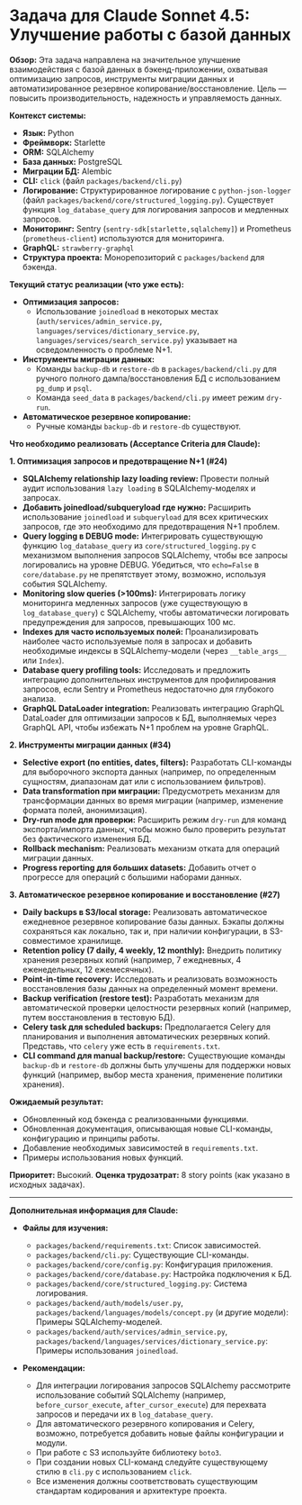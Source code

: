# Задача для Claude Sonnet 4.5: Улучшение работы с базой данных

**Обзор:**
Эта задача направлена на значительное улучшение взаимодействия с базой данных в бэкенд-приложении, охватывая оптимизацию запросов, инструменты миграции данных и автоматизированное резервное копирование/восстановление. Цель — повысить производительность, надежность и управляемость данных.

**Контекст системы:**
*   **Язык:** Python
*   **Фреймворк:** Starlette
*   **ORM:** SQLAlchemy
*   **База данных:** PostgreSQL
*   **Миграции БД:** Alembic
*   **CLI:** `click` (файл `packages/backend/cli.py`)
*   **Логирование:** Структурированное логирование с `python-json-logger` (файл `packages/backend/core/structured_logging.py`). Существует функция `log_database_query` для логирования запросов и медленных запросов.
*   **Мониторинг:** Sentry (`sentry-sdk[starlette,sqlalchemy]`) и Prometheus (`prometheus-client`) используются для мониторинга.
*   **GraphQL:** `strawberry-graphql`
*   **Структура проекта:** Монорепозиторий с `packages/backend` для бэкенда.

**Текущий статус реализации (что уже есть):**

*   **Оптимизация запросов:**
    *   Использование `joinedload` в некоторых местах (`auth/services/admin_service.py`, `languages/services/dictionary_service.py`, `languages/services/search_service.py`) указывает на осведомленность о проблеме N+1.
*   **Инструменты миграции данных:**
    *   Команды `backup-db` и `restore-db` в `packages/backend/cli.py` для ручного полного дампа/восстановления БД с использованием `pg_dump` и `psql`.
    *   Команда `seed_data` в `packages/backend/cli.py` имеет режим `dry-run`.
*   **Автоматическое резервное копирование:**
    *   Ручные команды `backup-db` и `restore-db` существуют.

**Что необходимо реализовать (Acceptance Criteria для Claude):**

**1. Оптимизация запросов и предотвращение N+1 (#24)**
*   **SQLAlchemy relationship lazy loading review:** Провести полный аудит использования `lazy loading` в SQLAlchemy-моделях и запросах.
*   **Добавить joinedload/subqueryload где нужно:** Расширить использование `joinedload` и `subqueryload` для всех критических запросов, где это необходимо для предотвращения N+1 проблем.
*   **Query logging в DEBUG mode:** Интегрировать существующую функцию `log_database_query` из `core/structured_logging.py` с механизмом выполнения запросов SQLAlchemy, чтобы все запросы логировались на уровне DEBUG. Убедиться, что `echo=False` в `core/database.py` не препятствует этому, возможно, используя события SQLAlchemy.
*   **Monitoring slow queries (>100ms):** Интегрировать логику мониторинга медленных запросов (уже существующую в `log_database_query`) с SQLAlchemy, чтобы автоматически логировать предупреждения для запросов, превышающих 100 мс.
*   **Indexes для часто используемых полей:** Проанализировать наиболее часто используемые поля в запросах и добавить необходимые индексы в SQLAlchemy-модели (через `__table_args__` или `Index`).
*   **Database query profiling tools:** Исследовать и предложить интеграцию дополнительных инструментов для профилирования запросов, если Sentry и Prometheus недостаточно для глубокого анализа.
*   **GraphQL DataLoader integration:** Реализовать интеграцию GraphQL DataLoader для оптимизации запросов к БД, выполняемых через GraphQL API, чтобы избежать N+1 проблем на уровне GraphQL.

**2. Инструменты миграции данных (#34)**
*   **Selective export (по entities, dates, filters):** Разработать CLI-команды для выборочного экспорта данных (например, по определенным сущностям, диапазонам дат или с использованием фильтров).
*   **Data transformation при миграции:** Предусмотреть механизм для трансформации данных во время миграции (например, изменение формата полей, анонимизация).
*   **Dry-run mode для проверки:** Расширить режим `dry-run` для команд экспорта/импорта данных, чтобы можно было проверить результат без фактического изменения БД.
*   **Rollback mechanism:** Реализовать механизм отката для операций миграции данных.
*   **Progress reporting для больших datasets:** Добавить отчет о прогрессе для операций с большими наборами данных.

**3. Автоматическое резервное копирование и восстановление (#27)**
*   **Daily backups в S3/local storage:** Реализовать автоматическое ежедневное резервное копирование базы данных. Бэкапы должны сохраняться как локально, так и, при наличии конфигурации, в S3-совместимое хранилище.
*   **Retention policy (7 daily, 4 weekly, 12 monthly):** Внедрить политику хранения резервных копий (например, 7 ежедневных, 4 еженедельных, 12 ежемесячных).
*   **Point-in-time recovery:** Исследовать и реализовать возможность восстановления базы данных на определенный момент времени.
*   **Backup verification (restore test):** Разработать механизм для автоматической проверки целостности резервных копий (например, путем восстановления в тестовую БД).
*   **Celery task для scheduled backups:** Предполагается Celery для планирования и выполнения автоматических резервных копий. Представь, что `celery` уже есть в `requirements.txt`.
*   **CLI command для manual backup/restore:** Существующие команды `backup-db` и `restore-db` должны быть улучшены для поддержки новых функций (например, выбор места хранения, применение политики хранения).

**Ожидаемый результат:**
*   Обновленный код бэкенда с реализованными функциями.
*   Обновленная документация, описывающая новые CLI-команды, конфигурацию и принципы работы.
*   Добавление необходимых зависимостей в `requirements.txt`.
*   Примеры использования новых функций.

**Приоритет:** Высокий.
**Оценка трудозатрат:** 8 story points (как указано в исходных задачах).

---
**Дополнительная информация для Claude:**

*   **Файлы для изучения:**
    *   `packages/backend/requirements.txt`: Список зависимостей.
    *   `packages/backend/cli.py`: Существующие CLI-команды.
    *   `packages/backend/core/config.py`: Конфигурация приложения.
    *   `packages/backend/core/database.py`: Настройка подключения к БД.
    *   `packages/backend/core/structured_logging.py`: Система логирования.
    *   `packages/backend/auth/models/user.py`, `packages/backend/languages/models/concept.py` (и другие модели): Примеры SQLAlchemy-моделей.
    *   `packages/backend/auth/services/admin_service.py`, `packages/backend/languages/services/dictionary_service.py`: Примеры использования `joinedload`.

*   **Рекомендации:**
    *   Для интеграции логирования запросов SQLAlchemy рассмотрите использование событий SQLAlchemy (например, `before_cursor_execute`, `after_cursor_execute`) для перехвата запросов и передачи их в `log_database_query`.
    *   Для автоматического резервного копирования и Celery, возможно, потребуется добавить новые файлы конфигурации и модули.
    *   При работе с S3 используйте библиотеку `boto3`.
    *   При создании новых CLI-команд следуйте существующему стилю в `cli.py` с использованием `click`.
    *   Все изменения должны соответствовать существующим стандартам кодирования и архитектуре проекта.

